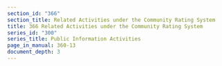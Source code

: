 ```yaml
---
section_id: "366"
section_title: Related Activities under the Community Rating System
title: 366 Related Activities under the Community Rating System
series_id: "300"
series_title: Public Information Activities
page_in_manual: 360-13
document_depth: 3
---
```

